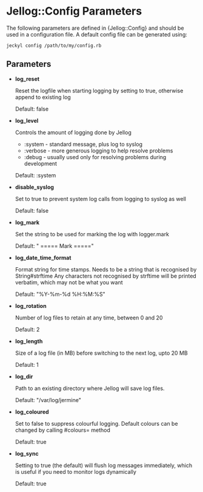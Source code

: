 # Jellog::Config Parameters

The following parameters are defined in {Jellog::Config} and should be used
in a configuration file. A default config file can be generated using:

    jeckyl config /path/to/my/config.rb

## Parameters

 * **log_reset**
 
    Reset the logfile when starting logging by setting to true, otherwise append to
    existing log

    Default: false

 * **log_level**
 
    Controls the amount of logging done by Jellog
    
     * :system - standard message, plus log to syslog
     * :verbose - more generous logging to help resolve problems
     * :debug - usually used only for resolving problems during development
    

    Default: :system

 * **disable_syslog**
 
    Set to true to prevent system log calls from logging to syslog as well

    Default: false

 * **log_mark**
 
    Set the string to be used for marking the log with logger.mark

    Default: "   ===== Mark ====="

 * **log_date_time_format**
 
    Format string for time stamps. Needs to be a string that is recognised by String#strftime
    Any characters not recognised by strftime will be printed verbatim, which may not be what you want

    Default: "%Y-%m-%d %H:%M:%S"

 * **log_rotation**
 
    Number of log files to retain at any time, between 0 and 20

    Default: 2

 * **log_length**
 
    Size of a log file (in MB) before switching to the next log, upto 20 MB

    Default: 1

 * **log_dir**
 
    Path to an existing directory where Jellog will save log files.

    Default: "/var/log/jermine"

 * **log_coloured**
 
    Set to false to suppress colourful logging. Default colours can be changed by calling
    #colours= method

    Default: true

 * **log_sync**
 
    Setting to true (the default) will flush log messages immediately, which is useful if you
    need to monitor logs dynamically

    Default: true

